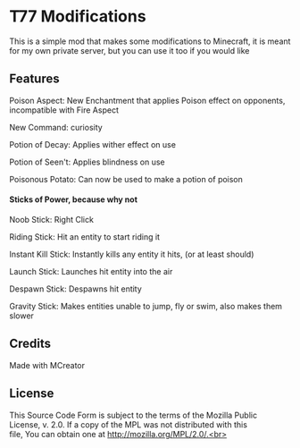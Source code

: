 
# T77 Modifications

This is a simple mod that makes some modifications to Minecraft, it is meant for my own private server, but you can use it too if you would like

## Features

Poison Aspect: New Enchantment that applies Poison effect on opponents, incompatible with Fire Aspect<br>

New Command: curiosity<br>

Potion of Decay: Applies wither effect on use<br>

Potion of Seen't: Applies blindness on use<br>

Poisonous Potato: Can now be used to make a potion of poison<br>

#### Sticks of Power, because why not

Noob Stick: Right Click<br>

Riding Stick: Hit an entity to start riding it<br>

Instant Kill Stick: Instantly kills any entity it hits, (or at least should)<br>

Launch Stick: Launches hit entity into the air<br>

Despawn Stick: Despawns hit entity<br>

Gravity Stick: Makes entities unable to jump, fly or swim, also makes them slower<br>

## Credits

Made with MCreator

## License
This Source Code Form is subject to the terms of the Mozilla Public<br>
License, v. 2.0. If a copy of the MPL was not distributed with this<br>
file, You can obtain one at http://mozilla.org/MPL/2.0/.<br>
